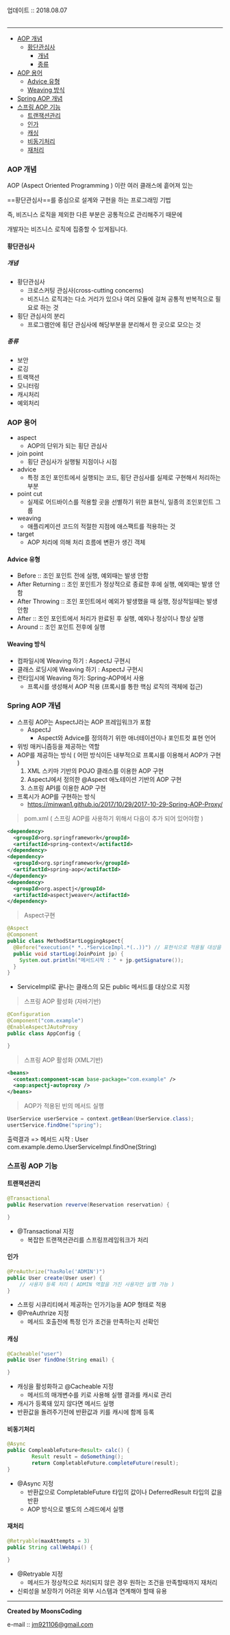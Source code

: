 <div class="pull-right"> 업데이트 :: 2018.08.07 </div><br>

---

<!-- @import "[TOC]" {cmd="toc" depthFrom=1 depthTo=6 orderedList=false} -->

<!-- code_chunk_output -->

-	[AOP 개념](#aop-개념)
	-	[황단관심사](#황단관심사)
		-	[개념](#개념)
		-	[종류](#종류)
-	[AOP 용어](#aop-용어)
	-	[Advice 유형](#advice-유형)
	-	[Weaving 방식](#weaving-방식)
-	[Spring AOP 개념](#spring-aop-개념)
-	[스프링 AOP 기능](#스프링-aop-기능)
	-	[트랜잭션관리](#트랜잭션관리)
	-	[인가](#인가)
	-	[캐싱](#캐싱)
	-	[비동기처리](#비동기처리)
	-	[재처리](#재처리)

<!-- /code_chunk_output -->

### AOP 개념

AOP (Aspect Oriented Programming ) 이란 여러 클래스에 흩어져 있는

==황단관심사==를 중심으로 설계와 구현을 하는 프로그래밍 기법

즉, 비즈니스 로직을 제외한 다른 부분은 공통적으로 관리해주기 때문에

개발자는 비즈니스 로직에 집중할 수 있게됩니다.

#### 황단관심사

##### 개념

-	황단관심사
	-	크로스커팅 관심사(cross-cutting concerns)
	-	비즈니스 로직과는 다소 거리가 있으나 여러 모듈에 걸쳐 공통적 반복적으로 필요로 하는 것
-	횡단 관심사의 분리
	-	프로그램안에 횡단 관심사에 해당부분을 분리해서 한 곳으로 모으는 것

##### 종류

-	보안
-	로깅
-	트랙잭션
-	모니터링
-	캐시처리
-	예외처리  

### AOP 용어

-	aspect
	-	AOP의 단위가 되는 횡단 관심사
-	join point
	-	횡단 관심사가 실행될 지점이나 시점
-	advice
	-	특정 조인 포인트에서 실행되는 코드, 횡단 관심사를 실제로 구현해서 처리하는 부분
-	point cut
	-	실제로 어드바이스를 적용할 곳을 선별하기 위한 표현식, 일종의 조인포인트 그룹
-	weaving
	-	애플리케이션 코드의 적절한 지점에 애스팩트를 적용하는 것
-	target
	-	AOP 처리에 의해 처리 흐름에 변환가 생긴 객체

#### Advice 유형

-	Before :: 조인 포인트 전에 실행, 예외때는 발생 안함
-	After Returning :: 조인 포인트가 정상적으로 종료한 후에 실행, 예외때는 발생 안함
-	After Throwing :: 조인 포인트에서 예외가 발생했을 때 실행, 정상적일때는 발생 안함
-	After :: 조인 포인트에서 처리가 완료된 후 실행, 예외나 정상이나 항상 실행
-	Around :: 조인 포인트 전후에 실행

#### Weaving 방식

-	컴파일시에 Weaving 하기 : AspectJ 구현시
-	클래스 로딩시에 Weaving 하기 : AspectJ 구현시
-	런타임시에 Weaving 하기: Spring-AOP에서 사용
	-	프록시를 생성해서 AOP 적용 (프록시를 통한 핵심 로직의 객체에 접근)

### Spring AOP 개념

-	스프링 AOP는 AspectJ라는 AOP 프레임워크가 포함
	-	AspectJ
		-	Aspect와 Advice를 정의하기 위한 애너테이션이나 포인트컷 표현 언어
-	위빙 매커니즘등을 제공하는 역할
-	AOP를 제공하는 방식 ( 어떤 방식이든 내부적으로 프록시를 이용해서 AOP가 구현 )
	1.	XML 스키마 기반의 POJO 클래스를 이용한 AOP 구현
	2.	AspectJ에서 정의한 @Aspect 애노테이션 기반의 AOP 구현
	3.	스프링 API를 이용한 AOP 구현
-	프록시가 AOP를 구현하는 방식
	-	https://minwan1.github.io/2017/10/29/2017-10-29-Spring-AOP-Proxy/

> pom.xml ( 스프링 AOP를 사용하기 위해서 다음이 추가 되어 있어야함 )

```xml
<dependency>
  <groupId>org.springframework</groupId>
  <artifactId>spring-context</actifactId>
</dependency>
<dependency>
  <groupId>org.springframework</groupId>
  <artifactId>spring-aop</actifactId>
</dependency>
<dependency>
  <groupId>org.aspectj</groupId>
  <artifactId>aspectjweaver</actifactId>
</dependency>
```

> Aspect구현

```java
@Aspect
@Component
public class MethodStartLoggingAspect{
  @Before("execution(* *..*ServiceImpl.*(..))") // 표현식으로 적용될 대상을 정의
  public void startLog(JoinPoint jp) {
    System.out.println("메서드시작 : " + jp.getSignature());
  }
}
```

-	ServiceImpl로 끝나는 클래스의 모든 public 메서드를 대상으로 지정

> 스프링 AOP 활성화 (자바기반)

```java
@Configuration
@Component("com.example")
@EnableAspectJAutoProxy
public class AppConfig {

}
```

> 스프링 AOP 활성화 (XML기반)

```xml
<beans>
  <context:component-scan base-package="com.example" />
  <aop:aspectj-autoproxy />
</beans>
```

> AOP가 적용된 빈의 메서드 실행

```java
UserService userService = context.getBean(UserService.class);
usertService.findOne("spring");
```

출력결과 => 메서드 시작 : User com.example.demo.UserServiceImpl.findOne(String)

### 스프링 AOP 기능

#### 트랜잭션관리

```java
@Transactional
public Reservation reverve(Reservation reservation) {

}
```

-	@Transactional 지정
	-	복잡한 트랜잭션관리를 스프링프레임워크가 처리

#### 인가

```java
@PreAuthrize("hasRole('ADMIN')")
public User create(User user) {
    // 사용자 등록 처리 ( ADMIN 역할을 가진 사용자만 실행 가능 )
}
```

-	스프링 시큐리티에서 제공하는 인가기능을 AOP 형태로 적용
-	@PreAuthrize 지정
	-	메서드 호출전에 특정 인가 조건을 만족하는지 선확인

#### 캐싱

```java
@Cacheable("user")
public User findOne(String email) {

}
```

-	캐싱을 활성화하고 @Cacheable 지정
	-	메서드의 매개변수를 키로 사용해 실행 결과를 캐시로 관리
-	캐시가 등록돼 있지 않다면 메서드 실행
-	반환값을 돌려주기전에 반환값과 키를 캐시에 함께 등록

#### 비동기처리

```java
@Async
public CompleableFuture<Result> calc() {
        Result result = doSomething();
        return CompletableFuture.completeFuture(result);
}
```

-	@Async 지정
	-	반환값으로 CompletableFuture 타입의 값이나 DeferredResult 타입의 값을 반환
	-	AOP 방식으로 별도의 스레드에서 실행

#### 재처리

```java
@Retryable(maxAttempts = 3)
public String callWebApi() {

}
```

-	@Retryable 지정
	-	메서드가 정상적으로 처리되지 않은 경우 원하는 조건을 만족할때까지 재처리
-	신뢰성을 보장하기 어려운 외부 시스템과 연계해야 할때 유용

---

**Created by MoonsCoding**

e-mail :: jm921106@gmail.com
